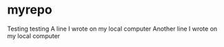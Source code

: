# myrepo
Testing testing
A line I wrote on my local computer
Another line I wrote on my local computer
